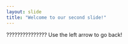 ```yaml
---
layout: slide
title: "Welcome to our second slide!"
---
```

???????????????
Use the left arrow to go back!
